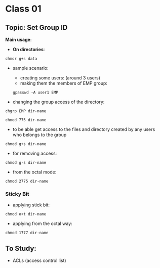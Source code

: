 # Class 01

## Topic: Set Group ID

**Main usage**:

- **On directories**:

```
chmor g+s data
```

- sample scenario:
  - creating some users: (around 3 users)
  - making them the members of EMP group:

  ```
  gpasswd -A user1 EMP
  ```

- changing the group access of the directory:

```
chgrp EMP dir-name
```

```
chmod 775 dir-name
```

- to be able get access to the files and directory created by any users
  who belongs to the group

```
chmod g+s dir-name
```

- for removing access:

```
chmod g-s dir-name
```

- from the octal mode:

```
chmod 2775 dir-name
```

### Sticky Bit

- applying stick bit:

```
chmod o+t dir-name
```

- applying from the octal way:

```
chmod 1777 dir-name
```

## To Study:

- ACLs (access control list)
